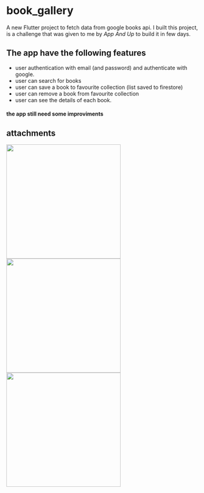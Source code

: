 # book_gallery

A new Flutter project to fetch data from google books api.
I built this project, is a challenge that was given to me by <em>App And Up</em> to build it in few days.

## The app have the following features
- user authentication with email (and password) and authenticate with google.
- user can search for books
- user can save a book to favourite collection (list saved to firestore)
- user can remove a book from favourite collection
- user can see the details of each book.

#### the app still need some improviments

## attachments
<img src="https://user-images.githubusercontent.com/49291509/138004859-b591e1f7-5eef-4320-8080-d0cf9305aaac.png" width="300" />
<img src="https://user-images.githubusercontent.com/49291509/138006025-2d609cc6-fef4-44a2-8ac7-300d6e8ec61e.png" width="300" />
<img src="https://user-images.githubusercontent.com/49291509/138004879-9fbdee12-e21d-4d2f-89fa-48338a6b5548.png" width="300" />

